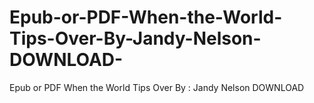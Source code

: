# Epub-or-PDF-When-the-World-Tips-Over-By-Jandy-Nelson-DOWNLOAD-
Epub or PDF When the World Tips Over By : Jandy Nelson DOWNLOAD 
